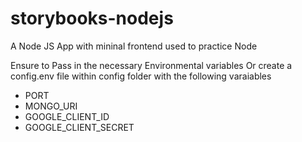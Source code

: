 # storybooks-nodejs

A Node JS App with mininal frontend used to practice Node

Ensure to Pass in the necessary Environmental variables 
Or create a config.env file within config folder with the following varaiables

* PORT
* MONGO_URI
* GOOGLE_CLIENT_ID
* GOOGLE_CLIENT_SECRET
